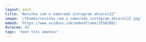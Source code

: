 ```yaml
---
layout: post
title: "Novinha com o namorado instagram ahcarol22"
image: '/thumbs/novinha_com_o_namorado_instagram_ahcarol22.jpg'
embed: 'https://www.xvideos.com/embedframe/35582081'
duracao: 60
tags: 'teen tits amateur'
---
```

